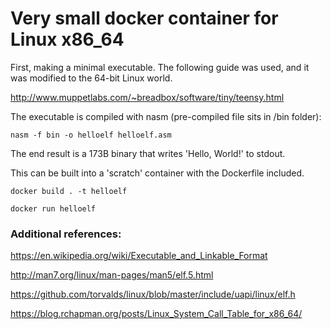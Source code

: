 # Very small docker container for Linux x86_64

First, making a minimal executable.
The following guide was used, and it was modified to the 64-bit Linux world.

http://www.muppetlabs.com/~breadbox/software/tiny/teensy.html

The executable is compiled with nasm (pre-compiled file sits in /bin folder):

`nasm -f bin -o helloelf helloelf.asm`

The end result is a 173B binary that writes 'Hello, World!' to stdout.

This can be built into a 'scratch' container with the Dockerfile included.

`docker build . -t helloelf`

`docker run helloelf`

### Additional references:

https://en.wikipedia.org/wiki/Executable_and_Linkable_Format

http://man7.org/linux/man-pages/man5/elf.5.html

https://github.com/torvalds/linux/blob/master/include/uapi/linux/elf.h

https://blog.rchapman.org/posts/Linux_System_Call_Table_for_x86_64/


